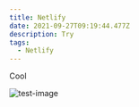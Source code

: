 ```yaml
---
title: Netlify
date: 2021-09-27T09:19:44.477Z
description: Try
tags:
  - Netlify
---
```


Cool

![test-image](/uploads/71ar35igrrl.png 'test-image')
